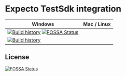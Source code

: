 # Expecto TestSdk integration

| Windows                                                                                                                                                                           | Mac / Linux                                                                                                                                                     |
| --------------------------------------------------------------------------------------------------------------------------------------------------------------------------------- | --------------------------------------------------------------------------------------------------------------------------------------------------------------- |
| [![Build history](https://buildstats.info/appveyor/chart/YoloDev/yolodev-expecto-testsdk?branch=master)](https://ci.appveyor.com/project/YoloDev/yolodev-expecto-testsdk/history) [![FOSSA Status](https://app.fossa.io/api/projects/git%2Bgithub.com%2FYoloDev%2FYoloDev.Expecto.TestSdk.svg?type=shield)](https://app.fossa.io/projects/git%2Bgithub.com%2FYoloDev%2FYoloDev.Expecto.TestSdk?ref=badge_shield)
| [![Build history](https://buildstats.info/travisci/chart/YoloDev/YoloDev.Expecto.TestSdk?branch=master)](https://travis-ci.org/YoloDev/YoloDev.Expecto.TestSdk) |


## License
[![FOSSA Status](https://app.fossa.io/api/projects/git%2Bgithub.com%2FYoloDev%2FYoloDev.Expecto.TestSdk.svg?type=large)](https://app.fossa.io/projects/git%2Bgithub.com%2FYoloDev%2FYoloDev.Expecto.TestSdk?ref=badge_large)